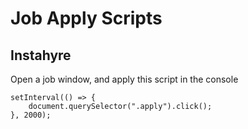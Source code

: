 # Job Apply Scripts

## Instahyre
Open a job window, and apply this script in the console

	setInterval(() => {
		document.querySelector(".apply").click();
	}, 2000);